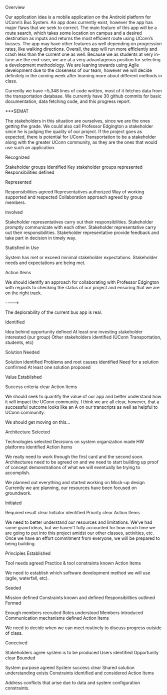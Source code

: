 Overview

Our application idea is a mobile application on the Android platform for UConn’s Bus System. An app does currently exist, however the app has major flaws that we seek to correct. The main feature of this app will be a route search, which takes some location on campus and a desired destination as inputs and returns the most efficient route using UConn’s busses. The app may have other features as well depending on progression rates, like walking directions. Overall, the app will run more efficiently and crash less than the current one as well. Because we as students at very in-tune are the end-user, we are at a very advantageous position for selecting a development methodology. We are leaning towards using Agile development due to the closeness of our team, however we will decide definitely in the coming week after learning more about different methods in class.

Currently we have ~5,348 lines of code written, most of it fetches data from the transportation database. We currently have 30 github commits for basic documentation, data fetching code, and this progress report.

***SEMAT


<Stakeholders>

The stakeholders in this situation are ourselves, since we are the ones getting the grade. We could also call Professor Edgington a stakeholder since he is judging the quality of our project. If the project goes as expected, there is potential for UConn Transportation to be a stakeholder along with the greater UConn community, as they are the ones that would use such an application.

Recognized

Stakeholder groups identified
Key stakeholder groups represented
Responsibilities defined


Represented

Responsibilities agreed
Representatives authorized
Way of working supported and respected
Collaboration approach agreed by group members. 

Involved 

Stakeholder representatives carry out their responsibilities.
Stakeholder promptly communicate with each other. 
Stakeholder representative carry out their responsibilities.
Stakeholder representative provide feedback and take part in decision in timely way. 

Statisfied in Use

System has met or exceed minimal stakeholder expectations. 
Stakeholder needs and expectations are being met. 


Action Items

We should identify an approach for collaborating with Professor Edgington with regards to checking the status of our project and ensuring that we are on the right track.

---->

<Opportunity>

The deplorability of the current bus app is real.

Identified

Idea behind opportunity defined
At least one investing stakeholder interested (our group)
Other stakeholders identified (UConn Transportation, students, etc)

Solution Needed

Solution identified
Problems and root causes identified
Need for a solution confirmed
At least one solution proposed

Value Established

Success criteria clear
Action Items

We should seek to quantify the value of our app and better understand how it will impact the UConn community. I think we are all clear, however, that a successful outcome looks like an A on our transcripts as well as helpful to UConn community.

<Software System>

We should get moving on this...

Architecture Selected

Technologies selected
Decisions on system organization made
HW platforms identified
Action Items

We really need to work through the first card and the second soon. Architectures need to be agreed on and we need to start building up proof of concept demonstrations of what we will eventually be trying to accomplish.

<Work>

We planned out everything and started working on Mock-up design Currently we are planning, our resources have been focused on groundwork.

Initiated

Required result clear
Initiator identified
Priority clear
Action Items

We need to better understand our resources and limitations. We've had some grand ideas, but we haven't fully accounted for how much time we are going to put into this project amidst our other classes, activities, etc. Once we have an effort commitment from everyone, we will be prepared to being building.

<Way of Working>

Principles Established

Tool needs agreed
Practice & tool constraints known
Action Items

We need to establish which software development method we will use (agile, waterfall, etc).

<Team>

Seeded

Mission defined
Constraints known and defined
Responsibilities outlined
Formed

Enough members recruited
Roles understood
Members introduced
Communication mechanisms defined
Action Items

We need to decide when we can meet routinely to discuss progress outside of class.

<Requirements>

Conceived

Stakeholders agree system is to be produced
Users identified
Opportunity clear
Bounded

System purpose agreed
System success clear
Shared solution understanding exists
Constraints identified and considered
Action Items

Address conflicts that arise due to data and system configuration constraints.
